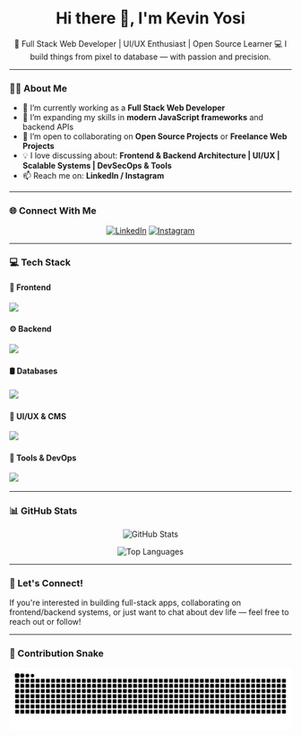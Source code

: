<h1 align="center">Hi there 👋, I'm Kevin Yosi</h1>

<p align="center">
  🚀 Full Stack Web Developer | UI/UX Enthusiast | Open Source Learner  
  💻 I build things from pixel to database — with passion and precision.
</p>

---

### 🙋‍♂️ About Me

- 🔭 I’m currently working as a **Full Stack Web Developer**
- 🌱 I’m expanding my skills in **modern JavaScript frameworks** and backend APIs
- 🤝 I’m open to collaborating on **Open Source Projects** or **Freelance Web Projects**
- 💡 I love discussing about: **Frontend & Backend Architecture | UI/UX | Scalable Systems | DevSecOps & Tools**
- 📫 Reach me on: **LinkedIn / Instagram**

---

### 🌐 Connect With Me

<p align="center">
  <a href="https://linkedin.com/in/kevinyosi"><img src="https://skillicons.dev/icons?i=linkedin" alt="LinkedIn" /></a>
  <a href="https://instagram.com/kvnyosi"><img src="https://skillicons.dev/icons?i=instagram" alt="Instagram" /></a>
</p>

---

### 💻 Tech Stack

#### 🚀 Frontend
<p align="left">
  <img src="https://skillicons.dev/icons?i=html,css,less,tailwind,js,ts,react,next,vue,nuxt,npm" />
</p>

#### ⚙️ Backend
<p align="left">
  <img src="https://skillicons.dev/icons?i=nodejs,express,php,laravel,py,fastapi" />
</p>

#### 🛢️ Databases
<p align="left">
  <img src="https://skillicons.dev/icons?i=mysql,mongodb,sqlite" />
</p>

#### 🎨 UI/UX & CMS
<p align="left">
  <img src="https://skillicons.dev/icons?i=figma,wordpress" />
</p>

#### 🧰 Tools & DevOps
<p align="left">
  <img src="https://skillicons.dev/icons?i=webstorm,pycharm,vscode,postman,discord,docker,cloudflare" />
</p>

---

### 📊 GitHub Stats

<p align="center">
  <img src="https://github-readme-stats.vercel.app/api?username=kevinyosi&show_icons=true&theme=tokyonight" alt="GitHub Stats"/>
</p>

<p align="center">
  <img src="https://github-readme-stats.vercel.app/api/top-langs/?username=kevinyosi&layout=compact&theme=tokyonight" alt="Top Languages"/>
</p>

---

### 💬 Let's Connect!

If you're interested in building full-stack apps, collaborating on frontend/backend systems, or just want to chat about dev life — feel free to reach out or follow!

---

### 🐍 Contribution Snake

<p align="center">
  <img src="https://raw.githubusercontent.com/kevinyosi/kevinyosi/output/snake.svg" alt="Snake animation"/>
</p>
